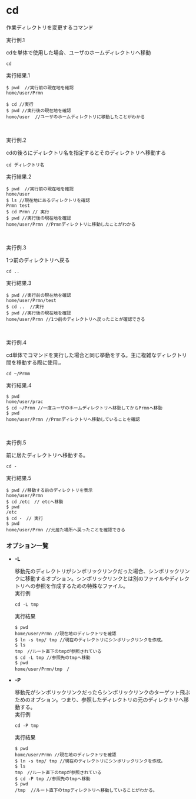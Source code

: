[](ファイル名はコマンド名.md)
# cd
作業ディレクトリを変更するコマンド



  実行例.1 [](変更しない)
  
  cdを単体で使用した場合、ユーザのホームディレクトリへ移動
  ```
  cd
  ```


  実行結果.1　[](変更しない)

  ```
  $ pwd  //実行前の現在地を確認
  home/user/Prmn

  $ cd //実行
  $ pwd //実行後の現在地を確認
  homo/user  //ユーザのホームディレクトリに移動したことがわかる
  ```
<br>

  実行例.2 [](変更しない)
  
  cdの後ろにディレクトリ名を指定するとそのディレクトリへ移動する
  ```
  cd ディレクトリ名
  ```


  実行結果.2　[](変更しない)


  ```
  $ pwd  //実行前の現在地を確認
  home/user
  $ ls //現在地にあるディレクトリを確認
  Prmn test
  $ cd Prmn // 実行
  $ pwd //実行後の現在地を確認
  home/user/Prmn //Prmnディレクトリに移動したことがわかる
  ```
<br>

  実行例.3 [](変更しない)
   
  1つ前のディレクトリへ戻る
  
  ```
  cd ..
  ```


  実行結果.3　[](変更しない)


  ```
  $ pwd //実行前の現在地を確認
  home/user/Prmn/test
  $ cd ..  //実行
  $ pwd //実行後の現在地を確認
  home/user/Prmn //1つ前のディレクトリへ戻ったことが確認できる
  ```
<br>

  実行例.4 [](変更しない)

  cd単体でコマンドを実行した場合と同じ挙動をする。主に複雑なディレクトリ間を移動する際に使用.。
  ```
  cd ~/Prmm
 ```


  実行結果.4　[](変更しない)


  ```
  $ pwd
  home/user/prac
  $ cd ~/Prmn //一度ユーザのホームディレクトリへ移動してからPrmnへ移動
  $ pwd 
  home/user/Prmn //Prmnディレクトリへ移動していることを確認
  ```
<br>

  実行例.5[](変更しない)
  
  前に居たディレクトリへ移動する。
  ```
  cd -
  ```


  実行結果.5　[](変更しない)


  ```
  $ pwd //移動する前のディレクトリを表示
  home/user/Prmn
  $ cd /etc　// etcへ移動
  $ pwd
  /etc
  $ cd -　// 実行
  $ pwd
  home/user/Prmn //元居た場所へ戻ったことを確認できる
  ```



### オプション一覧


- **-L**
  
  移動先のディレクトリがシンボリックリンクだった場合、シンボリックリンクに移動するオプション。シンボリックリンクとは別のファイルやディレクトリへの参照を作成するための特殊なファイル。
  <br>
  実行例 [](変更しない)
  
  ```
  cd -L tmp
  ```


  実行結果　[](変更しない)


  ```
  $ pwd
  home/user/Prmn //現在地のディレクトリを確認
  $ ln -s tmp/ tmp //現在のディレクトリにシンボリックリンクを作成。
  $ ls
  tmp　//ルート直下のtmpが参照されている
  $ cd -L tmp //参照先のtmpへ移動
  $ pwd 
  home/user/Prmn/tmp　/

  ```
- **-P** 
    
  移動先がシンボリックリンクだったらシンボリックリンクのターゲット飛ぶためのオプション。つまり、参照したディレクトリの元のディレクトリへ移動する。
  <br> 
  実行例 [](変更しない)
  
  ```
  cd -P tmp
  ```
  
  実行結果　[](変更しない)
  
  ```
  $ pwd
  home/user/Prmn //現在地のディレクトリを確認
  $ ln -s tmp/ tmp //現在のディレクトリにシンボリックリンクを作成。
  $ ls
  tmp　//ルート直下のtmpが参照されている
  $ cd -P tmp //参照先のtmpへ移動
  $ pwd 
  /tmp  //ルート直下のtmpディレクトリへ移動していることがわかる。
  ```


  

